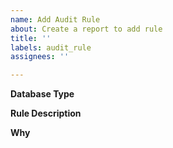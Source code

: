 ```yaml
---
name: Add Audit Rule
about: Create a report to add rule
title: ''
labels: audit_rule
assignees: ''

---
```


**Database Type**
<!-- MySQL -->

**Rule Description**
<!-- 禁止使用 select * -->

**Why**
<!-- 当表结构变更时，使用*通配符选择所有列将导致查询行为会发生更改，与业务期望不符；同时select * 中的无用字段会带来不必要的磁盘I/O，以及网络开销，且无法覆盖索引进而回表，大幅度降低查询效率 -->

